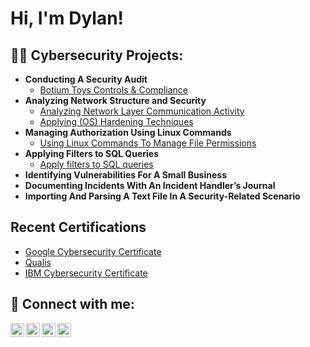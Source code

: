 <h1>Hi, I'm Dylan! 

<h2>👨‍💻 Cybersecurity Projects:</h2>

- <b>Conducting A Security Audit</b>
  - [Botium Toys Controls & Compliance](https://docs.google.com/document/d/1Wwr0x8wqDwNq8YSVEPK3POYb-WhnNdEjc4CCPBRdxdQ/edit?usp=sharing)
- <b>Analyzing Network Structure and Security</b>
  - [Analyzing Network Layer Communication Activity](https://docs.google.com/document/d/1iC4gNbWJ2Uw1nBfN0hEFBZHGzRZHkuEafa06tp5JCPI/edit?usp=sharing)
  - [Applying (OS) Hardening Techniques](https://docs.google.com/document/d/1G3ECheMplRydL93hjXrjDajvvg96OAvClr6wzLnCAR4/edit?usp=sharing)
- <b>Managing Authorization Using Linux Commands</b>
  - [Using Linux Commands To Manage File Permissions](https://docs.google.com/document/d/10yE4iQpmFUVhk00UG_NmtxxXmTcBOQNUeaUB3e9donM/edit?usp=sharing&resourcekey=0-BTRo_mxgoFy_nagw4cTm9w)
- <b>Applying Filters to SQL Queries</b>
   - [Apply filters to SQL queries](https://docs.google.com/document/d/1VxKsMkvCBERPUTr38bfm62igcH9WjCF328D6daC4Ur4/edit?usp=sharing&resourcekey=0-hQeDxXS0qn4sUyLjiKzneQ)
- <b>Identifying Vulnerabilities For A Small Business</b>
- <b>Documenting Incidents With An Incident Handler’s Journal</b>
- <b>Importing And Parsing A Text File In A Security-Related Scenario</b>
<h2>Recent Certifications</h2>

- [Google Cybersecurity Certificate](https://www.youtube.com/watch?v=a83ASGn_V_s)
- [Qualis](https://www.youtube.com/watch?v=uHy3oM7NnoU)
- [IBM Cybersecurity Certificate](https://www.youtube.com/watch?v=N-L9hklSlNk)

<h2> 🤳 Connect with me:</h2>

[<img align="left" alt="JoshMadakor | YouTube" width="22px" src="https://cdn.jsdelivr.net/npm/simple-icons@v3/icons/youtube.svg" />][youtube]
[<img align="left" alt="JoshMadakor | Twitter" width="22px" src="https://cdn.jsdelivr.net/npm/simple-icons@v3/icons/twitter.svg" />][twitter]
[<img align="left" alt="JoshMadakor | LinkedIn" width="22px" src="https://cdn.jsdelivr.net/npm/simple-icons@v3/icons/linkedin.svg" />][linkedin]
[<img align="left" alt="JoshMadakor | Instagram" width="22px" src="https://cdn.jsdelivr.net/npm/simple-icons@v3/icons/instagram.svg" />][instagram]

[twitter]: https://twitter.com/dylanpolendo
[youtube]: https://www.youtube.com/c/dylanpolendo
[instagram]: https://www.instagram.com/dylanpolendo
[linkedin]: https://linkedin.com/in/dylanpolendo

